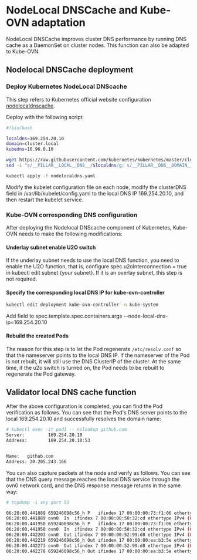 # NodeLocal DNSCache and Kube-OVN adaptation

NodeLocal DNSCache improves cluster DNS performance by running DNS cache as a DaemonSet on cluster nodes. This function can also be adapted to Kube-OVN.

## Nodelocal DNSCache deployment

### Deploy Kubernetes NodeLocal DNScache

This step refers to Kubernetes official website configuration [nodelocaldnscache](https://kubernetes.io/zh-cn/docs/tasks/administer-cluster/nodelocaldns/).

Deploy with the following script:

```bash
#!bin/bash

localdns=169.254.20.10
domain=cluster.local
kubedns=10.96.0.10

wget https://raw.githubusercontent.com/kubernetes/kubernetes/master/cluster/addons/dns/nodelocaldns/nodelocaldns.yaml
sed -i "s/__PILLAR__LOCAL__DNS__/$localdns/g; s/__PILLAR__DNS__DOMAIN__/$domain/g; s/,__PILLAR__DNS__SERVER__//g; s/__PILLAR__CLUSTER__DNS__/$kubedns/g" nodelocaldns.yaml

kubectl apply -f nodelocaldns.yaml
```

Modify the kubelet configuration file on each node, modify the clusterDNS field in /var/lib/kubelet/config.yaml to the local DNS IP 169.254.20.10, and then restart the kubelet service.

### Kube-OVN corresponding DNS configuration

After deploying the Nodelocal DNScache component of Kubernetes, Kube-OVN needs to make the following modifications:

#### Underlay subnet enable U2O switch

If the underlay subnet needs to use the local DNS function, you need to enable the U2O function, that is, configure spec.u2oInterconnection = true in kubectl edit subnet {your subnet}. If it is an overlay subnet, this step is not required.

#### Specify the corresponding local DNS IP for kube-ovn-controller

```bash
kubectl edit deployment kube-ovn-controller -n kube-system
```

Add field to spec.template.spec.containers.args --node-local-dns-ip=169.254.20.10

#### Rebuild the created Pods

The reason for this step is to let the Pod regenerate `/etc/resolv.conf` so that the nameserver points to the local DNS IP. If the nameserver of the Pod is not rebuilt, it will still use the DNS ClusterIP of the cluster. At the same time, if the u2o switch is turned on, the Pod needs to be rebuilt to regenerate the Pod gateway.

## Validator local DNS cache function

After the above configuration is completed, you can find the Pod verification as follows. You can see that the Pod's DNS server points to the local 169.254.20.10 and successfully resolves the domain name:

```bash
# kubectl exec -it pod1 -- nslookup github.com
Server:         169.254.20.10
Address:        169.254.20.10:53


Name:   github.com
Address: 20.205.243.166
```

You can also capture packets at the node and verify as follows. You can see that the DNS query message reaches the local DNS service through the ovn0 network card, and the DNS response message returns in the same way:

```bash
# tcpdump -i any port 53

06:20:00.441889 659246098c56_h P   ifindex 17 00:00:00:73:f1:06 ethertype IPv4 (0x0800), length 75: 10.16.0.2.40230 > 169.254.20.10.53: 1291+ A? baidu.com. (27)
06:20:00.441889 ovn0  In  ifindex 7 00:00:00:50:32:cd ethertype IPv4 (0x0800), length 75: 10.16.0.2.40230 > 169.254.20.10.53: 1291+ A? baidu.com. (27)
06:20:00.441950 659246098c56_h P   ifindex 17 00:00:00:73:f1:06 ethertype IPv4 (0x0800), length 75: 10.16.0.2.40230 > 169.254.20.10.53: 1611+ AAAA? baidu.com. (27)
06:20:00.441950 ovn0  In  ifindex 7 00:00:00:50:32:cd ethertype IPv4 (0x0800), length 75: 10.16.0.2.40230 > 169.254.20.10.53: 1611+ AAAA? baidu.com. (27)
06:20:00.442203 ovn0  Out ifindex 7 00:00:00:52:99:d8 ethertype IPv4 (0x0800), length 145: 169.254.20.10.53 > 10.16.0.2.40230: 1611* 0/1/0 (97)
06:20:00.442219 659246098c56_h Out ifindex 17 00:00:00:ea:b3:5e ethertype IPv4 (0x0800), length 145: 169.254.20.10.53 > 10.16.0.2.40230: 1611* 0/1/0 (97)
06:20:00.442273 ovn0  Out ifindex 7 00:00:00:52:99:d8 ethertype IPv4 (0x0800), length 125: 169.254.20.10.53 > 10.16.0.2.40230: 1291* 2/0/0 A 39.156.66.10, A 110.242.68.66 (77)
06:20:00.442278 659246098c56_h Out ifindex 17 00:00:00:ea:b3:5e ethertype IPv4 (0x0800), length 125: 169.254.20.10.53 > 10.16.0.2.40230: 1291* 2/0/0 A 39.156.66.10, A 110.242.68.66 (77)
```
